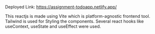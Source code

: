  Deployed Link: https://assignment-todoapp.netlify.app/

  This reactjs is made using Vite which is platform-agnostic frontend tool.
  Tailwind is used for Styling the components.
  Several react hooks like useContext, useState and useEffect were used.
  
